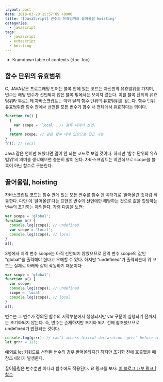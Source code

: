 ```yaml
---
layout: post
date: 2018-03-20 15:57:09 +0900
title: '[JavaScript] 변수의 유효범위와 끌어올림 hoisting'
categories:
  - javascript
tags:
  - javascript
  - ecmascript
  - hoisting
---
```


* Kramdown table of contents
{:toc .toc}


## 함수 단위의 유효범위

C, JAVA같은 프로그래밍 언어는 블록 안에 있는 코드는 자신만의 유효범위를 가지며, 변수는 해당 변수가 선언되지 않은 블록 밖에서는 보이지 않는다. 이를 블록 단위의 유효범위라 부르는데 자바스크립트는 이와 달리 함수 단위의 유효범위를 갖는다. 함수 단위 유효범위란 함수 안에서 선언된 모든 변수가 함수 내 전체에서 유효하다는 의미다.

```js
function fn() {
  {
    var scope = 'local'; // 블록 내에서 선언.
  }
  return scope; // 같은 함수 내에 있으므로 접근 가능
}
fn(); // local
```

Java 같은 언어만 해봤다면 말이 안 되는 코드로 보일 것이다. 하지만 '함수 단위의 유효범위'의 의미를 생각해보면 충분히 말이 된다. 자바스크립트는 이런식으로 scope를 블록이 아닌 함수로 구분한다.


## 끌어올림, hoisting

자바스크립트 코드는 함수 안에 있는 모든 변수를 함수 맨 꼭대기로 '끌어올린'것처럼 작동한다. 다만 이 '끌어올린'다는 표현은 변수의 선언에만 해당하는 것으로 값을 할당하는 변수의 초기화는 제외한다. 가령 다음을 보면:

```js
var scope = 'global';
function a() {
  console.log(scope); // undefined
  var scope = 'local';
  console.log(scope); // local
}
a();
```

3행에서 지역 변수 scope는 아직 선언되지 않았으므로 전역 변수 scope의 값인 "global"을 출력해야 한다고 오해할 수 있다. 하지만 "undefined"가 출력되는데 위 코드는 실제로 아래와 같이 작동하기 때문이다:

```js
var scope = 'global';
function a() {
  var scope;
  console.log(scope); // undefined
  scope = 'local';
  console.log(scope); // local
}
a();
```

변수는 그 변수가 정의된 함수의 시작부분에서 생성되지만 var 구문이 실행되기 전까지는 초기화되지 않는다. 즉, 변수는 존재하지만 초기화 되기 전에 참조했으므로 undefined가 반환되는 것이다.

```js
console.log(grrr); // can't access lexical declaration `grrr' before initialization
let grrr = 123;
```

예외로 let 키워드로 선언된 변수의 경우 끌어올려지긴 하지만 초기화 전에 호출했을 때 참조 에러가 발생한다.

끌어올림은 변수뿐만 아니라 함수에도 적용된다. 요 링크를 보자: [이 블로그 내부 링크 \| 함수](/javascript/javascript-함수-function/)
